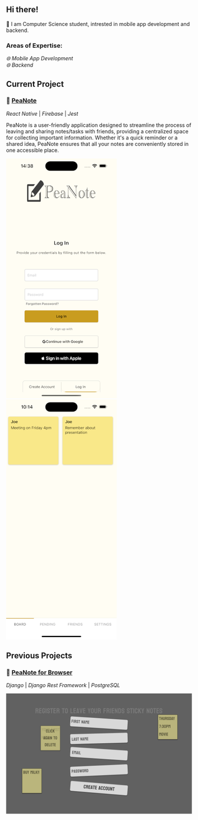 ## Hi there!
💾 I am Computer Science student, intrested in mobile app development and backend. 

### Areas of Expertise: 
*🌐 Mobile App Development* <br> 
*🌐 Backend*<br> 

## Current Project
### 📝 [PeaNote](https://github.com/opielapatryk/StickifyFireBase)
*React Native* | *Firebase* | *Jest*

PeaNote is a user-friendly application designed to streamline the process of leaving and sharing notes/tasks with friends, providing a centralized space for collecting important information. Whether it's a quick reminder or a shared idea, PeaNote ensures that all your notes are conveniently stored in one accessible place.

![Register Screen](./1.png)
![Board Screen](./2.png)

## Previous Projects
### 📝 [PeaNote for Browser](https://github.com/opielapatryk/StickifyBackendDjango)
*Django* | *Django Rest Framework* | *PostgreSQL*

![Stickify Register Screen](./register.png)
